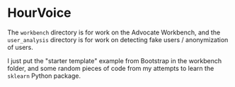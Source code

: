 # HourVoice

The `workbench` directory is for work on the Advocate Workbench, and the `user_analysis` directory is for work on detecting fake users / anonymization of users.

I just put the "starter template" example from Bootstrap in the workbench folder, and some random pieces of code from my attempts to learn the `sklearn` Python package.